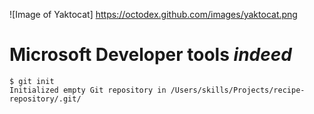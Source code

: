 ![Image of Yaktocat] https://octodex.github.com/images/yaktocat.png
# Microsoft Developer tools _indeed_
```
$ git init
Initialized empty Git repository in /Users/skills/Projects/recipe-repository/.git/
```
